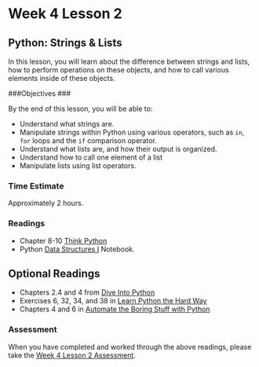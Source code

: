 # Week 4 Lesson 2 #
## Python: Strings & Lists ##

In this lesson, you will learn about the difference between strings and lists, how to perform operations on these objects, and how to call various elements inside of these objects. 

###Objectives ###

By the end of this lesson, you will be able to:

- Understand what strings are. 
- Manipulate strings within Python using various operators, such as ```in```, ```for``` loops and the ```if``` comparison operator.
- Understand what lists are, and how their output is organized.
- Understand how to call one element of a list
- Manipulate lists using list operators.

### Time Estimate ###

Approximately 2 hours.

### Readings ####

- Chapter 8-10 [Think Python](http://faculty.stedwards.edu/mikek/python/thinkpython.pdf)
- Python [Data Structures I](notebooks/pydatastructures.ipynb) Notebook.

## Optional Readings ##

- Chapters 2.4 and 4 from [Dive Into Python](http://www.diveintopython3.net/index.html)
- Exercises 6, 32, 34, and 38 in [Learn Python the Hard Way](http://proquest.safaribooksonline.com.proxy2.library.illinois.edu/book/programming/python/9780133124316)
- Chapters 4 and 6 in [Automate the Boring Stuff with Python](http://proquest.safaribooksonline.com.proxy2.library.illinois.edu/book/programming/python/9781457189906)


### Assessment ###

When you have completed and worked through the above readings, please take the [Week 4 Lesson 2 Assessment](https://learn.illinois.edu/mod/quiz/view.php?id=1095506).
